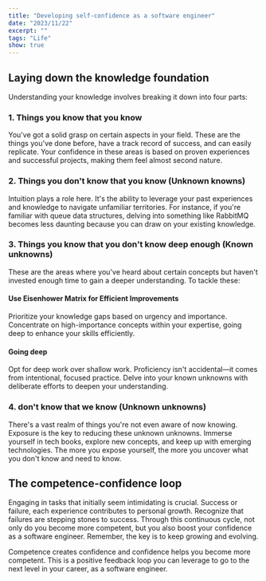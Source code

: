 ```yaml
---
title: "Developing self-confidence as a software engineer"
date: "2023/11/22"
excerpt: ""
tags: "Life"
show: true
---
```


## Laying down the knowledge foundation

Understanding your knowledge involves breaking it down into four parts:

### 1. Things you know that you know

You've got a solid grasp on certain aspects in your field. These are the things you've done before, have a track record of success, and can easily replicate. Your confidence in these areas is based on proven experiences and successful projects, making them feel almost second nature.

### 2. Things you don't know that you know (Unknown knowns)

Intuition plays a role here. It's the ability to leverage your past experiences and knowledge to navigate unfamiliar territories. For instance, if you're familiar with queue data structures, delving into something like RabbitMQ becomes less daunting because you can draw on your existing knowledge.


### 3. Things you know that you don't know deep enough (Known unknowns)

These are the areas where you've heard about certain concepts but haven't invested enough time to gain a deeper understanding. To tackle these:

#### Use Eisenhower Matrix for Efficient Improvements

Prioritize your knowledge gaps based on urgency and importance. Concentrate on high-importance concepts within your expertise, going deep to enhance your skills efficiently.


#### Going deep

Opt for deep work over shallow work. Proficiency isn't accidental—it comes from intentional, focused practice. Delve into your known unknowns with deliberate efforts to deepen your understanding.

### 4. don't know that we know (Unknown unknowns)

There's a vast realm of things you're not even aware of now knowing. Exposure is the key to reducing these unknown unknowns. Immerse yourself in tech books, explore new concepts, and keep up with emerging technologies. The more you expose yourself, the more you uncover what you don't know and need to know.

## The competence-confidence loop

Engaging in tasks that initially seem intimidating is crucial. Success or failure, each experience contributes to personal growth. Recognize that failures are stepping stones to success. Through this continuous cycle, not only do you become more competent, but you also boost your confidence as a software engineer. Remember, the key is to keep growing and evolving.

Competence creates confidence and confidence helps you become more competent. This is a positive feedback loop you can leverage to go to the next level in your career, as a software engineer.